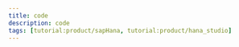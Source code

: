 ```yaml
---
title: code
description: code
tags: [tutorial:product/sapHana, tutorial:product/hana_studio]
---
```

